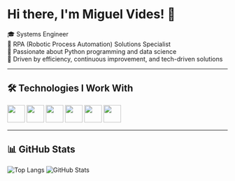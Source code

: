 # Hi there, I'm Miguel Vides! 👋

🎓 Systems Engineer  
🤖 RPA (Robotic Process Automation) Solutions Specialist  
🐍 Passionate about Python programming and data science  
🚀 Driven by efficiency, continuous improvement, and tech-driven solutions  

---

## 🛠️ Technologies I Work With

<img src="https://cdn.jsdelivr.net/gh/devicons/devicon/icons/python/python-original.svg" width="40px"/>
<img src="https://cdn.jsdelivr.net/gh/devicons/devicon/icons/javascript/javascript-original.svg" width="40px"/>
<img src="https://cdn.jsdelivr.net/gh/devicons/devicon/icons/php/php-original.svg" width="40px"/>
<img src="https://cdn.jsdelivr.net/gh/devicons/devicon/icons/html5/html5-original.svg" width="40px"/>
<img src="https://cdn.jsdelivr.net/gh/devicons/devicon/icons/css3/css3-original.svg" width="40px"/>
<img src="https://cdn.jsdelivr.net/gh/devicons/devicon/icons/mysql/mysql-original.svg" width="40px"/>

---

## 📊 GitHub Stats

![Top Langs](https://github-readme-stats.vercel.app/api/top-langs/?username=MiguelVides0&layout=compact&theme=radical)
![GitHub Stats](https://github-readme-)

